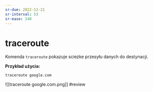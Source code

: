 ```yaml
---
sr-due: 2022-12-21
sr-interval: 53
sr-ease: 240
---
```


# traceroute
Komenda `traceroute` pokazuje sciezke przesyłu danych do destynacji.

**Przykład użycia:**

`traceroute google.com`

![[traceroute google.com.png]]
#review